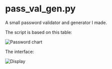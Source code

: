 # pass_val_gen.py
A small password validator and generator I made.

The script is based on this table:

![Password chart](https://user-images.githubusercontent.com/83390530/116510409-88b11200-a8cd-11eb-8fb6-04ab9984dd36.png)

The interface:

![Display](https://user-images.githubusercontent.com/83390530/116510559-c4e47280-a8cd-11eb-9b29-88fc28286860.png)
